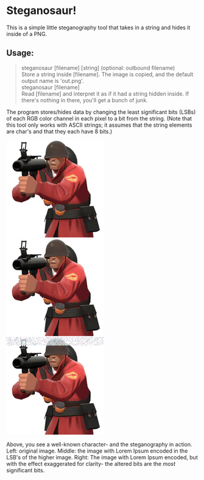 # Steganosaur!

This is a simple little steganography tool that takes in a string and hides it inside of a PNG.  
## Usage:    
> steganosaur [filename] [string] (optional: outbound filename)  
Store a string inside [filename].  The image is copied, and the default output name is 'out.png'.  
> steganosaur [filename]  
Read [filename] and interpret it as if it had a string hidden inside. If there's nothing in there, you'll get a bunch of junk.  

The program stores/hides data by changing the least significant bits (LSBs) of each RGB color channel in each pixel to a bit from the string.
(Note that this tool only works with ASCII strings; it assumes that the string elements are char's and that they each have 8 bits.)  

![Soldier](data/class_soldierred.png) ![Soldier](data/soldier_lorem.png)  ![Soldier](data/soldier_exaggerated_lorem.png)  

Above, you see a well-known character- and the steganography in action.  Left: original image.  Middle: the image with Lorem Ipsum encoded in the LSB's of the higher image. Right: The image with Lorem Ipsum encoded, but with the effect exaggerated for clarity- the altered bits are the *most* significant bits.  
